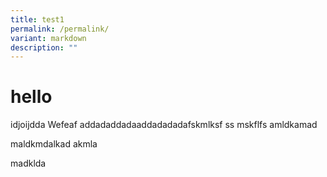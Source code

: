 ```yaml
---
title: test1
permalink: /permalink/
variant: markdown
description: ""
---
```

# hello 
idjoijdda Wefeaf addadaddadaaddadadadafskmlksf
ss
mskflfs
amldkamad

maldkmdalkad
akmla

madklda